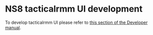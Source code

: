 # NS8 tacticalrmm UI development

To develop tacticalrmm UI please refer to [this section of the Developer manual](https://nethserver.github.io/ns8-core/ui/modules/#module-ui-development).
